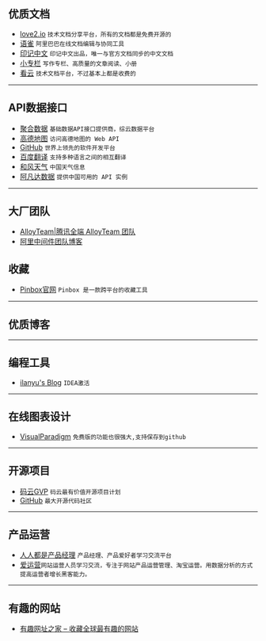 ## 优质文档

* [love2.io](https://love2.io/) `技术文档分享平台，所有的文档都是免费开源的`
* [语雀](https://www.yuque.com/) `阿里巴巴在线文档编辑与协同工具`
* [印记中文](https://docschina.org/) `印记中文出品，唯一与官方文档同步的中文文档`
* [小专栏](https://xiaozhuanlan.com/) `写作专栏、高质量的文章阅读、小册`
* [看云](https://www.kancloud.cn/) `技术文档平台，不过基本上都是收费的`

***

## API数据接口
* [聚合数据](https://www.juhe.cn/docs) `基础数据API接口提供商，综云数据平台`
* [高德地图](https://lbs.amap.com/) `访问高德地图的 Web API`
* [GitHub](https://developer.github.com/v3/) `世界上领先的软件开发平台`
* [百度翻译](http://api.fanyi.baidu.com/api/trans/product/index) `支持多种语言之间的相互翻译`
* [和风天气](https://www.heweather.com/documents/) `中国天气信息`
* [阿凡达数据](https://www.avatardata.cn/Docs) `提供中国可用的 API 实例`
***
## 大厂团队
* [AlloyTeam|腾讯全端 AlloyTeam 团队](http://www.alloyteam.com/)
* [阿里中间件团队博客](http://jm.taobao.org/)
## 收藏
* [Pinbox官网](https://withpinbox.com/) `Pinbox 是一款跨平台的收藏工具`

***
## 优质博客
***

## 编程工具
* [ilanyu's Blog](http://blog.lanyus.com/) `IDEA激活`

***
## 在线图表设计
* [VisualParadigm](https://online.visual-paradigm.com/cn/) `免费版的功能也很强大,支持保存到github`

***
## 开源项目
* [码云GVP](https://gitee.com/gvp) `码云最有价值开源项目计划`
* [GitHub](https://github.com) `最大开源代码社区`

***
## 产品运营
* [人人都是产品经理](http://www.woshipm.com/) `产品经理、产品爱好者学习交流平台`
* [爱运营](https://www.iyunying.org/)`网站运营人员学习交流，专注于网站产品运营管理、淘宝运营。用数据分析的方式提高运营者增长黑客能力。`

***
## 有趣的网站
* [有趣网址之家 – 收藏全球最有趣的网站](https://youquhome.com/)